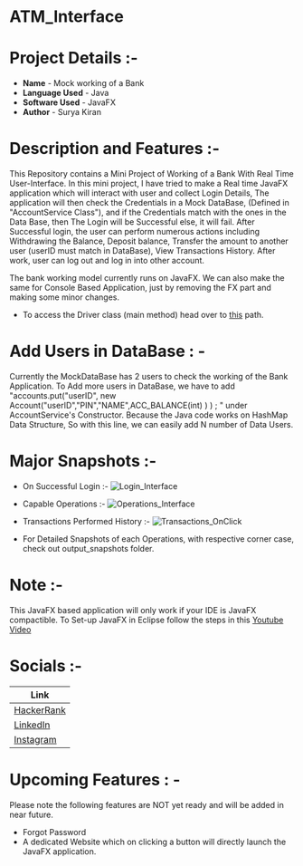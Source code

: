 # ATM_Interface 

# Project Details :-

* **Name** - Mock working of a Bank
* **Language Used** - Java
* **Software Used** - JavaFX
* **Author** - Surya Kiran

# Description and Features :- 

This Repository contains a Mini Project of Working of a Bank With Real Time User-Interface. In this mini project, I have tried to make a Real time JavaFX application which will interact with user and collect Login Details, The application will then check the Credentials in a Mock DataBase, (Defined in "AccountService Class"), and if the Credentials match with the ones in the Data Base, then The Login will be Successful else, it will fail. After Successful login, the user can perform numerous actions including Withdrawing the Balance, Deposit balance, Transfer the amount to another user (userID must match in DataBase), View Transactions History. After work, user can log out and log in into other account. 

The bank working model currently runs on JavaFX. We can also make the same for Console Based Application, just by removing the FX part and making some minor changes. 

* To access the Driver class (main method) head over to [this]() path. 


# Add Users in DataBase : - 
Currently the MockDataBase has 2 users to check the working of the Bank Application. To Add more users in DataBase, we have to add "accounts.put("userID", new Account("userID","PIN","NAME",ACC_BALANCE(int) ) ) ; " under AccountService's Constructor. Because the Java code works on HashMap Data Structure, So with this line, we can easily add N number of Data Users. 


# Major Snapshots :- 
* On Successful Login :- 
![Login_Interface](C:\Users\m01su\Desktop\Bank_Project\output_snapshots\onSuccessful_Login\login_interface1.png "Mouse hover Title")

* Capable Operations :- 
![Operations_Interface](C:\Users\m01su\Desktop\Bank_Project\output_snapshots\onSuccessful_Login\login_interface1.png "Mouse hover Title")

* Transactions Performed History :- 
![Transactions_OnClick](C:\Users\m01su\Desktop\Bank_Project\output_snapshots\onSuccessful_Login\login_interface1.png "Mouse hover Title")

* For Detailed Snapshots of each Operations, with respective corner case, check out output_snapshots folder. 


# Note :- 
This JavaFX based application will only work if your IDE is JavaFX compactible.
To Set-up JavaFX in Eclipse follow the steps in this [Youtube Video](https://www.youtube.com/watch?v=H12uPhQ-oyY)


# Socials :- 

Link                                                                        |
----------------------------------------------------------------------------|
[HackerRank](https://www.hackerrank.com/Surya_15)|
[LinkedIn](https://www.linkedin.com/in/surya-kiran-3430b525b/)    |
[Instagram](https://www.instagram.com/suryaa.kiran/)             |


# Upcoming Features : - 
Please note the following features are NOT yet ready and will be added in near future. 
* Forgot Password
* A dedicated Website which on clicking a button will directly launch the JavaFX application. 


